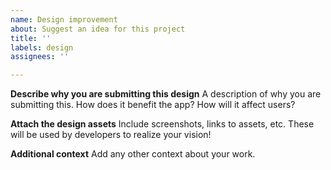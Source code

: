 ```yaml
---
name: Design improvement
about: Suggest an idea for this project
title: ''
labels: design
assignees: ''

---
```


**Describe why you are submitting this design**
A description of why you are submitting this. How does it benefit the app? How will it affect users?

**Attach the design assets**
Include screenshots, links to assets, etc. These will be used by developers to realize your vision!

**Additional context**
Add any other context about your work.
